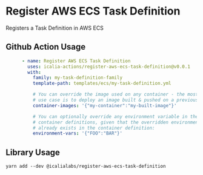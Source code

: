 # Register AWS ECS Task Definition

Registers a Task Definition in AWS ECS

## Github Action Usage

```yaml
      - name: Register AWS ECS Task Definition
        uses: icalia-actions/register-aws-ecs-task-definition@v0.0.1
        with:
          family: my-task-definition-family
          template-path: templates/ecs/my-task-definition.yml

          # You can override the image used on any container - the most common
          # use case is to deploy an image built & pushed on a previous step:
          container-images: '{"my-container":"my-built-image"}'

          # You can optionally override any environment variable in the task 
          # container definitions, given that the overridden environment variable
          # already exists in the container definition:
          environment-vars: '{"FOO":"BAR"}'
```

## Library Usage

```
yarn add --dev @icalialabs/register-aws-ecs-task-definition
```